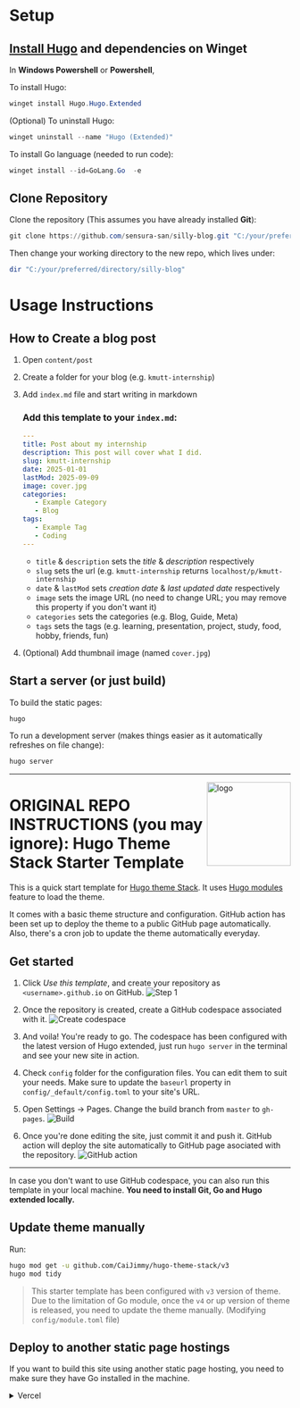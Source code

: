 # Setup

## [Install Hugo](https://gohugo.io/installation/windows/) and dependencies on Winget
In **Windows Powershell** or **Powershell**,

To install Hugo:

   ```powershell
   winget install Hugo.Hugo.Extended
   ```

(Optional) To uninstall Hugo:

   ```powershell
   winget uninstall --name "Hugo (Extended)"
   ```

To install Go language (needed to run code):
```powershell
winget install --id=GoLang.Go  -e
```

## Clone Repository

Clone the repository (This assumes you have already installed **Git**):

```powershell
git clone https://github.com/sensura-san/silly-blog.git "C:/your/preferred/directory"
```

Then change your working directory to the new repo, which lives under:
```powershell
dir "C:/your/preferred/directory/silly-blog"
```

# Usage Instructions

## How to Create a blog post

1. Open `content/post`

2. Create a folder for your blog (e.g. `kmutt-internship`)

3. Add `index.md` file and start writing in markdown
   ### Add this template to your `index.md`:
   ```yaml
   ---
   title: Post about my internship
   description: This post will cover what I did.
   slug: kmutt-internship
   date: 2025-01-01
   lastMod: 2025-09-09
   image: cover.jpg
   categories:
      - Example Category
      - Blog
   tags:
      - Example Tag
      - Coding
   ---
   ```
   - `title` & `description` sets the *title* & *description* respectively
   - `slug` sets the url (e.g. `kmutt-internship` returns `localhost/p/kmutt-internship`
   - `date` & `lastMod` sets *creation date* & *last updated date* respectively
   - `image` sets the image URL (no need to change URL; you may remove this property if you don't want it)
   - `categories` sets the categories (e.g. Blog, Guide, Meta)
   - `tags` sets the tags (e.g. learning, presentation, project, study, food, hobby, friends, fun)
   
5. (Optional) Add thumbnail image (named `cover.jpg`) 

## Start a server (or just build)

To build the static pages:

```powershell
hugo
```

To run a development server (makes things easier as it automatically refreshes on file change):

```powershell
hugo server
```

***



<img align="right" width="150" alt="logo" src="https://user-images.githubusercontent.com/5889006/190859553-5b229b4f-c476-4cbd-928f-890f5265ca4c.png">

# ORIGINAL REPO INSTRUCTIONS (you may ignore): Hugo Theme Stack Starter Template

This is a quick start template for [Hugo theme Stack](https://github.com/CaiJimmy/hugo-theme-stack). It uses [Hugo modules](https://gohugo.io/hugo-modules/) feature to load the theme.

It comes with a basic theme structure and configuration. GitHub action has been set up to deploy the theme to a public GitHub page automatically. Also, there's a cron job to update the theme automatically everyday.

## Get started

1. Click *Use this template*, and create your repository as `<username>.github.io` on GitHub.
![Step 1](https://user-images.githubusercontent.com/5889006/156916624-20b2a784-f3a9-4718-aa5f-ce2a436b241f.png)

2. Once the repository is created, create a GitHub codespace associated with it.
![Create codespace](https://user-images.githubusercontent.com/5889006/156916672-43b7b6e9-4ffb-4704-b4ba-d5ca40ffcae7.png)

3. And voila! You're ready to go. The codespace has been configured with the latest version of Hugo extended, just run `hugo server` in the terminal and see your new site in action.

4. Check `config` folder for the configuration files. You can edit them to suit your needs. Make sure to update the `baseurl` property in `config/_default/config.toml` to your site's URL.

5. Open Settings -> Pages. Change the build branch from `master` to `gh-pages`.
![Build](https://github.com/namanh11611/hugo-theme-stack-starter/assets/16586200/12c763cd-bead-4923-b610-8788f388fcb5)

6. Once you're done editing the site, just commit it and push it. GitHub action will deploy the site automatically to GitHub page asociated with the repository.
![GitHub action](https://user-images.githubusercontent.com/5889006/156916881-90b8bb9b-1925-4e60-9d7a-8026cda729bf.png)

---

In case you don't want to use GitHub codespace, you can also run this template in your local machine. **You need to install Git, Go and Hugo extended locally.**

## Update theme manually

Run:

```bash
hugo mod get -u github.com/CaiJimmy/hugo-theme-stack/v3
hugo mod tidy
```

> This starter template has been configured with `v3` version of theme. Due to the limitation of Go module, once the `v4` or up version of theme is released, you need to update the theme manually. (Modifying `config/module.toml` file)

## Deploy to another static page hostings

If you want to build this site using another static page hosting, you need to make sure they have Go installed in the machine. 

<details>
  <summary>Vercel</summary>

You need to overwrite build command to install manually Go:

```
amazon-linux-extras install golang1.11 && hugo --gc --minify
```

![](https://user-images.githubusercontent.com/5889006/156917172-01e4d418-3469-4ffb-97e4-a905d28b8424.png)

If you are using Node.js 20, you need to overwrite the install command to install manually Go:

```
dnf install -y golang
```

![image](https://github.com/zhi-yi-huang/hugo-theme-stack-starter/assets/83860323/777c1109-dfc8-4893-9db7-1305ec027cf5)


Make sure also to specify Hugo version in the environment variable `HUGO_VERSION` (Use the latest version of Hugo extended):

![Environment variable](https://user-images.githubusercontent.com/5889006/156917212-afb7c70d-ab85-480f-8288-b15781a462c0.png)
</details>
